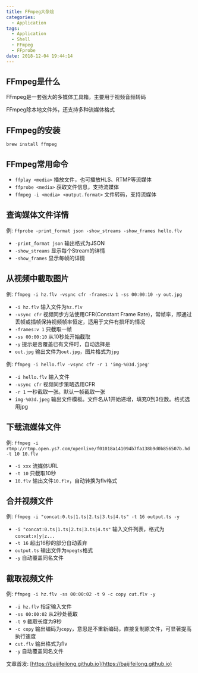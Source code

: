 ```yaml
---
title: FFmpeg大杂烩
categories:
  - Application
tags:
  - Application
  - Shell
  - FFmpeg
  - FFprobe
date: 2018-12-04 19:44:14
---
```


## FFmpeg是什么

FFmpeg是一套强大的多媒体工具箱，主要用于视频音频转码

FFmpeg除本地文件外，还支持多种流媒体格式

## FFmpeg的安装

`brew install ffmpeg`

## FFmpeg常用命令

- `ffplay <media>` 播放文件，也可播放HLS、RTMP等流媒体
- `ffprobe <media>` 获取文件信息，支持流媒体
- `ffmpeg -i <media> <output.format>` 文件转码，支持流媒体

<!--more-->

## 查询媒体文件详情

例: `ffprobe -print_format json -show_streams -show_frames hello.flv`

- `-print_format json` 输出格式为JSON
- `-show_streams` 显示每个Stream的详情
- `-show_frames` 显示每帧的详情

## 从视频中截取图片

例: `ffmpeg -i hz.flv -vsync cfr -frames:v 1 -ss 00:00:10 -y out.jpg`

- `-i hz.flv` 输入文件为`hz.flv`
- `-vsync cfr` 视频同步方法使用CFR(Constant Frame Rate)，常帧率，即通过丢帧或插帧保持视频帧率恒定，适用于文件有损坏的情况
- `-frames:v 1` 只截取一帧
- `-ss 00:00:10` 从10秒处开始截取
- `-y` 提示是否覆盖已有文件时，自动选择是
- `out.jpg` 输出文件为`out.jpg`，图片格式为`jpg`

例: `ffmpeg -i hello.flv -vsync cfr -r 1 'img-%03d.jpeg'`

- `-i hello.flv` 输入文件
- `-vsync cfr` 视频同步策略选用CFR
- `-r 1` 一秒截取一张。默认一帧截取一张
- `img-%03d.jpeg` 输出文件模板。文件名从1开始递增，填充0到3位数。格式选用jpg

## 下载流媒体文件

例: `ffmpeg -i rtmp://rtmp.open.ys7.com/openlive/f01018a141094b7fa138b9d0b856507b.hd -t 10 10.flv`

- `-i xxx` 流媒体URL
- `-t 10` 只截取10秒
- `10.flv` 输出文件`10.flv`，自动转换为flv格式

## 合并视频文件

例: `ffmpeg -i "concat:0.ts|1.ts|2.ts|3.ts|4.ts" -t 16 output.ts -y`

- `-i "concat:0.ts|1.ts|2.ts|3.ts|4.ts"` 输入文件列表，格式为`concat:x|y|z...`
- `-t 16` 超出16秒的部分自动丢弃
- `output.ts` 输出文件为`mpegts`格式
- `-y` 自动覆盖同名文件

## 截取视频文件

例: `ffmpeg -i hz.flv -ss 00:00:02 -t 9 -c copy cut.flv -y`

- `-i hz.flv` 指定输入文件
- `-ss 00:00:02` 从2秒处截取
- `-t 9` 截取长度为9秒
- `-c copy` 输出编码为`copy`，意思是不重新编码，直接复制原文件，可显著提高执行速度
- `cut.flv` 输出格式为flv
- `-y` 自动覆盖同名文件


文章首发: [https://baijifeilong.github.io](https://baijifeilong.github.io)
